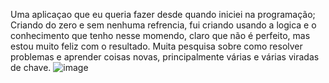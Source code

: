 Uma aplicaçao que eu queria fazer desde quando iniciei na programação;
Criando do zero e sem nenhuma refrencia, fui criando usando a logica e o conhecimento que tenho nesse momendo,
claro que não é perfeito, mas estou muito feliz com o resultado.
Muita pesquisa sobre como resolver problemas e aprender coisas novas, principalmente várias e várias viradas de chave.
![image](https://github.com/GLivinalli/Python/assets/131381519/c4516e40-44df-4e7d-9f04-75b92212011a)
